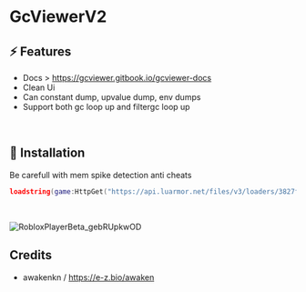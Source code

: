 # GcViewerV2

## ⚡ Features
- Docs > https://gcviewer.gitbook.io/gcviewer-docs
- Clean Ui
- Can constant dump, upvalue dump, env dumps 
- Support both gc loop up and filtergc loop up
<br/>

## 🔌 Installation

Be carefull with mem spike detection anti cheats

```lua
loadstring(game:HttpGet("https://api.luarmor.net/files/v3/loaders/3827f4cafff9c3c9340dff625ae521b6.lua"))()
```
<br/>

![RobloxPlayerBeta_gebRUpkwOD](https://github.com/user-attachments/assets/737081f3-fcf0-4ea9-8375-0b5ff5d24ee1)

## Credits

- awakenkn / https://e-z.bio/awaken
